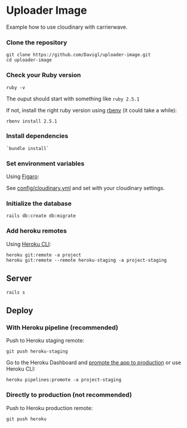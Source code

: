 # Uploader Image

Example how to use cloudinary with carrierwave.

### Clone the repository

```shell
git clone https://github.com/Davigl/uploader-image.git
cd uploader-image
```

### Check your Ruby version

```shell
ruby -v
```

The ouput should start with something like `ruby 2.5.1`

If not, install the right ruby version using [rbenv](https://github.com/rbenv/rbenv) (it could take a while):

```shell
rbenv install 2.5.1
```

### Install dependencies


```shell
`bundle install`
```

### Set environment variables

Using [Figaro](https://github.com/laserlemon/figaro):

See [config/cloudinary.yml](https://github.com/Davigl/uploader-image/blob/master/config/cloudinary.yml) and set with your cloudinary settings.

### Initialize the database

```shell
rails db:create db:migrate
```

### Add heroku remotes

Using [Heroku CLI](https://devcenter.heroku.com/articles/heroku-cli):

```shell
heroku git:remote -a project
heroku git:remote --remote heroku-staging -a project-staging
```

## Server

```shell
rails s
```

## Deploy

### With Heroku pipeline (recommended)

Push to Heroku staging remote:

```shell
git push heroku-staging
```

Go to the Heroku Dashboard and [promote the app to production](https://devcenter.heroku.com/articles/pipelines) or use Heroku CLI:

```shell
heroku pipelines:promote -a project-staging
```

### Directly to production (not recommended)

Push to Heroku production remote:

```shell
git push heroku
```
